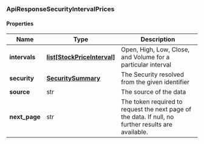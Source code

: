 

[//]: # (CLASS:ApiResponseSecurityIntervalPrices)

[//]: # (KIND:object)

### ApiResponseSecurityIntervalPrices

#### Properties

[//]: # (START_DEFINITION)

Name | Type | Description
------------ | ------------- | -------------
**intervals** | [**list[StockPriceInterval]**](StockPriceInterval.md) | Open, High, Low, Close, and Volume for a particular interval &nbsp;
**security** | [**SecuritySummary**](SecuritySummary.md) | The Security resolved from the given identifier &nbsp;
**source** | str | The source of the data &nbsp;
**next_page** | str | The token required to request the next page of the data. If null, no further results are available. &nbsp;

[//]: # (END_DEFINITION)


[//]: # (CONTAINED_CLASS:StockPriceInterval)


[//]: # (CONTAINED_CLASS:SecuritySummary)



